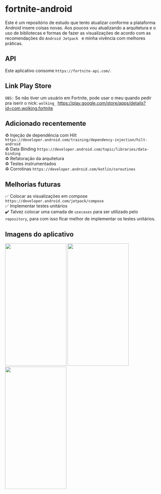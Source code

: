 # fortnite-android

Este é um repositório de estudo que tento atualizar conforme a plataforma Android insere coisas novas.
Aos poucos vou atualizando a arquitetura e o uso de bibliotecas e formas de fazer as visualizações de acordo
com as recomendações do ```Android Jetpack ``` e minha vivência com melhores práticas.

## API
Este aplicativo consome ```https://fortnite-api.com/```.

## Link Play Store
```OBS:``` Se não tiver um usuário em Fortnite, pode usar o meu quando pedir pra iserir o nick: ```wolking_```
https://play.google.com/store/apps/details?id=com.wolking.fortnite

## Adicionado recentemente
♻️ Injeção de dependência com Hilt ```https://developer.android.com/training/dependency-injection/hilt-android``` <br/>
♻️ Data Binding ```https://developer.android.com/topic/libraries/data-binding``` <br/>
♻️ Refatoração da arquitetura<br/>
♻️ Testes instrumentados<br/>
♻️ Corrotinas ```https://developer.android.com/kotlin/coroutines```<br/>

## Melhorias futuras
✅ Colocar as visualizações em compose ```https://developer.android.com/jetpack/compose```<br/>
✅ Implementar testes unitários<br/>
✔️ Talvez colocar uma camada de ```usecases``` para ser utilizado pelo ```repository```, para com isso ficar melhor de implementar os testes unitários.<br/>

## Imagens do aplicativo

<p float="left">
<img src="https://github.com/paulowolking/fortnite-android/blob/master/app/imagesApp/Screenshot_1645455028.png" width="200" height="400" />
<img src="https://github.com/paulowolking/fortnite-android/blob/master/app/imagesApp/Screenshot_1645455032.png" width="200" height="400" />
<img src="https://github.com/paulowolking/fortnite-android/blob/master/app/imagesApp/Screenshot_1645455034.png" width="200" height="400" />
</p>
